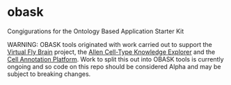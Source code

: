# obask

Congigurations for the Ontology Based Application Starter Kit

WARNING:  OBASK tools originated with work carried out to support the [Virtual Fly Brain](virtualflybrain.org) project, the [Allen Cell-Type Knowledge Explorer](https://knowledge.brain-map.org/celltypes) and the [Cell Annotation Platform](celltype.info).  Work to split this out into OBASK tools is currently ongoing and so code on this repo should be considered Alpha and may be subject to breaking changes. 
